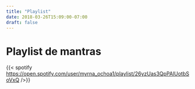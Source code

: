 ```yaml
---
title: "Playlist"
date: 2018-03-26T15:09:00-07:00
draft: false
---
```


# Playlist de mantras

{{< spotify https://open.spotify.com/user/myrna_ochoa1/playlist/26yzUas3QpPAlUotbSoVxQ />}}


